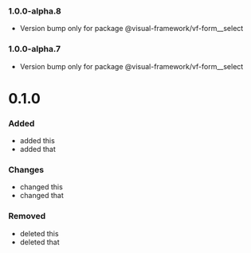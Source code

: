 ### 1.0.0-alpha.8

- Version bump only for package @visual-framework/vf-form__select





### 1.0.0-alpha.7

- Version bump only for package @visual-framework/vf-form__select













































































































































# 0.1.0

### Added
- added this
- added that

### Changes

- changed this
- changed that

### Removed

- deleted this
- deleted that
